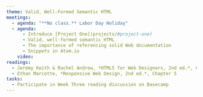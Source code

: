 ```yaml
---
theme: Valid, Well-Formed Semantic HTML
meetings:
  - agenda: "**No class.** Labor Day Holiday"
  - agenda:
      - Introduce [Project One](projects/#project-one)
      - Valid, well-formed semantic HTML
      - The importance of referencing solid Web documentation
      - Snippets in Atom.io
    video:
readings:
  - Jeremy Keith & Rachel Andrew, *HTML5 for Web Designers, 2nd ed.*, Chapters&nbsp;5-6
  - Ethan Marcotte, *Responsive Web Design, 2nd ed.*, Chapter 5
tasks:
  - Participate in Week Three reading discussion on Basecamp
---
```

